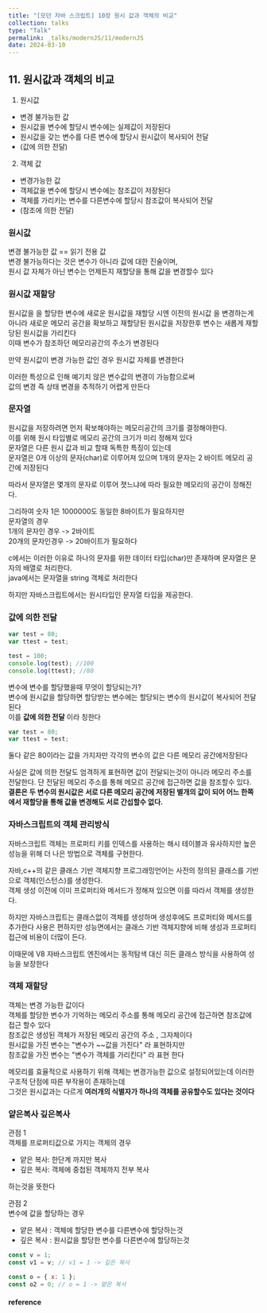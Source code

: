 ```yaml
---
title: "[모던 자바 스크립트] 10장 원시 값과 객체의 비교"
collection: talks
type: "Talk"
permalink: _talks/modernJS/11/modernJS
date: 2024-03-10
---
```


## 11. 원시값과 객체의 비교

1. 원시값

- 변경 불가능한 값
- 원시값을 변수에 할당시 변수에는 실제값이 저장된다
- 원시값을 갖는 변수를 다른 변수에 할당시 원시값이 복사되어 전달
- (값에 의한 전달)

2. 객체 값

- 변경가능한 값
- 객체값을 변수에 할당시 변수에는 참조값이 저장된다
- 객체를 가리키는 변수를 다른변수에 할당시 참조값이 복사되어 전달
- (참조에 의한 전달)

### 원시값

변경 불가능한 값 == 읽기 전용 값 <br>
변경 불가능하다는 것은 변수가 아니라 값에 대한 진술이며, <br>원시 값 자체가 아닌 변수는 언제든지 재할당을 통해 값을 변경할수 있다

### 원시값 재할당

원시값을 을 할당한 변수에 새로운 원시값을 재할당 시엔 이전의 원시값 을 변경하는게 아니라 새로운 메모리 공간을 확보하고 재할당된 원시값을 저장한후 변수는 새롭게 재할당된 원시값을 가리킨다 <br>
이때 변수가 참조하던 메모리공간의 주소가 변경된다 <br>

만약 원시값이 변경 가능한 값인 경우 원시값 자체를 변경한다 <br>

이러한 특성으로 인해 예기치 않은 변수값의 변경이 가능함으로써<br> 값의 변경 즉 상태 변경을 추적하기 어렵게 만든다

### 문자열

원시값을 저장하려면 먼저 확보해야하는 메모리공간의 크기를 결정해야한다. <br>
이를 위해 원시 타입별로 메모리 공간의 크기가 미리 정해져 있다 <br>
문자열은 다른 원시 값과 비교 할때 독특한 특징이 있는데 <br>
문자열은 0개 이상의 문자(char)로 이루어져 있으며 1개의 문자는 2 바이트 메모리 공간에 저장된다 <br>

따라서 문자열은 몇개의 문자로 이루어 졋느냐에 따라 필요한 메모리의 공간이 정해진다. <br>

그리하여 숫자 1은 1000000도 동일한 8바이트가 필요하지만 <br>
문자열의 경우 <br>
1개의 문자인 경우 -> 2바이트 <br>
20개의 문자인경우 -> 20바이트가 필요하다 <br>

c에서는 이러한 이유로 하나의 문자를 위한 데이터 타입(char)만 존재하며 문자열은 문자의 배열로 처리한다. <br>
java에서는 문자열을 string 객체로 처리한다 <br>

하지만 자바스크립트에서는 원시타입인 문자열 타입을 제공한다.

### 값에 의한 전달

```javascript
var test = 80;
var ttest = test;

test = 100;
console.log(test); //100
console.log(ttest); //80
```

변수에 변수를 할당했을때 무엇이 할당되는가? <br>
변수에 원시값을 할당하면 할당받는 변수에는 할당되는 변수의 원시값이 복사되어 전달된다 <br>
이를 <b>값에 의한 전달</b> 이라 칭한다 <br>

```javascript
var test = 80;
var ttest = test;
```

둘다 같은 80이라는 값을 가지자만 각각의 변수의 값은 다른 메모리 공간에저장된다 <br>

사실은 값에 의한 전달도 엄격하게 표현하면 값이 전달되는것이 아니라 메모리 주소를 전달한다. 단 전달된 메모리 주소를 통해 메모르 공간에 접근하면 값을 참조할수 있다. <br>
<b> 결론은 두 변수의 원시값은 서로 다른 메모리 공간에 저장된 별개의 값이 되어 어느 한쪽에서 재할당을 통해 값을 변경해도 서로 간섭할수 없다.</b>

### 자바스크립트의 객체 관리방식

자바스크립트 객체는 프로퍼티 키를 인덱스를 사용하는 해시 테이블과 유사하지만 높은 성능을 위해 더 나은 방법으로 객체를 구현한다.<br>

자바,c++의 같은 클래스 기반 객체지향 프로그래밍언어는 사전의 정의된 클래스를 기반으로 객체(인스턴스)를 생성한다. <br>
객체 생성 이전에 이미 프로퍼티와 메서드가 정해져 있으면 이를 따라서 객체를 생성한다. <br>

하지만 자바스크립트는 클래스없이 객체를 생성하며 생성후에도 프로퍼티와 메서드를 추가한다 사용은 편하지만 성능면에서는 클래스 기반 객체지향에 비해 생성과 프로퍼티 접근에 비용이 더많이 든다.<br>

이때문에 V8 자바스크립트 엔진에서는 동적탐색 대신 히든 클래스 방식을 사용하여 성능을 보장한다

### 객체 재할당

객체는 변경 가능한 값이다 <br>
객체를 할당한 변수가 기억하는 메모리 주소를 통해 메모리 공간에 접근하면 참조값에 접근 할수 있다 <br>
참조값은 생성된 객체가 저장된 메모리 공간의 주소 , 그자체이다
<br>
원시값을 가진 변수는 "변수가 ~~값을 가진다" 라 표현하지만 <br>
참조값을 가진 변수는 "변수가 객체를 가리킨다" 라 표현 한다<br>

메모리를 효율적으로 사용하기 위해 객체는 변경가능한 값으로 설정되어있는데 이러한 구조적 단점에 따른 부작용이 존재하는데 <br>
그것은 원시값과는 다르게 <b>여러개의 식별자가 하나의 객체를 공유할수도 있다는 것이다</b>

### 얕은복사 깊은복사

관점 1 <br>
객체를 프로퍼티값으로 가지는 객체의 경우 <br>

- 얕은 복사: 한단계 까지만 복사 <br>
- 깊은 복사: 객체에 중첩된 객체까지 전부 복사 <br>

하는것을 뜻한다

관점 2 <br>
변수에 값을 할당하는 경우 <br>

- 얕은 복사 : 객체에 할당한 변수를 다른변수에 할당하는것
- 깊은 복사 : 원시값을 할당한 변수를 다른변수에 할당하는것

```javascript
const v = 1;
const v1 = v; // v1 = 1 -> 깊은 복사

const o = { x: 1 };
const o2 = 0; // o = 1 -> 얕은 복사
```


#### reference

